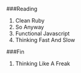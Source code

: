 ###Reading

1. Clean Ruby
1. So Anyway 
1. Functional Javascript
1. Thinking Fast And Slow 

###Fin

1. Thinking Like A Freak
